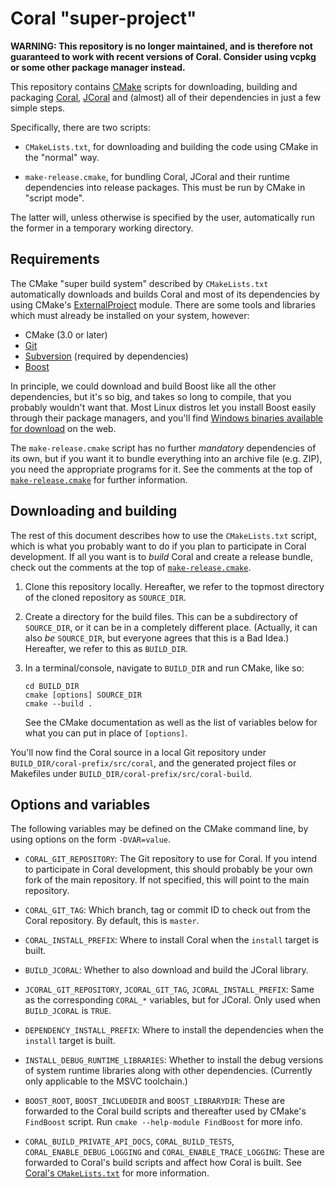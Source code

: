 Coral "super-project"
=====================

**WARNING: This repository is no longer maintained, and is therefore not
guaranteed to work with recent versions of Coral. Consider using vcpkg or
some other package manager instead.**

This repository contains [CMake](https://cmake.org) scripts for downloading,
building and packaging [Coral](https://github.com/viproma/coral),
[JCoral](https://github.com/viproma/jcoral) and (almost) all of their
dependencies in just a few simple steps.

Specifically, there are two scripts:

  * `CMakeLists.txt`, for downloading and building the code using CMake in
    the "normal" way.

  * `make-release.cmake`, for bundling Coral, JCoral and their runtime
    dependencies into release packages.  This must be run by CMake in
    "script mode".

The latter will, unless otherwise is specified by the user, automatically
run the former in a temporary working directory.


Requirements
------------
The CMake "super build system" described by `CMakeLists.txt` automatically
downloads and builds Coral and most of its dependencies by using CMake's
[ExternalProject](https://cmake.org/cmake/help/v3.0/module/ExternalProject.html)
module.  There are some tools and libraries which must already be installed
on your system, however:

  * CMake (3.0 or later)
  * [Git](https://git-scm.com/)
  * [Subversion](https://subversion.apache.org/) (required by dependencies)
  * [Boost](http://www.boost.org/)

In principle, we could download and build Boost like all the other dependencies,
but it's so big, and takes so long to compile, that you probably wouldn't want
that.  Most Linux distros let you install Boost easily through their package
managers, and you'll find [Windows binaries available for download](
http://www.boost.org/users/download/) on the web.

The `make-release.cmake` script has no further *mandatory* dependencies of
its own, but if you want it to bundle everything into an archive file (e.g.
ZIP), you need the appropriate programs for it.  See the comments at the top
of [`make-release.cmake`](make-release.cmake) for further information.


Downloading and building
------------------------

The rest of this document describes how to use the `CMakeLists.txt` script,
which is what you probably want to do if you plan to participate in Coral
development.  If all you want is to *build* Coral and create a release bundle,
check out the comments at the top of [`make-release.cmake`](make-release.cmake).

  1. Clone this repository locally.  Hereafter, we refer to the topmost
     directory of the cloned repository as `SOURCE_DIR`.

  2. Create a directory for the build files.  This can be a subdirectory
     of `SOURCE_DIR`, or it can be in a completely different place.
     (Actually, it can also *be* `SOURCE_DIR`, but everyone agrees that
     this is a Bad Idea.)  Hereafter, we refer to this as `BUILD_DIR`.

  3. In a terminal/console, navigate to `BUILD_DIR` and run CMake, like so:

         cd BUILD_DIR
         cmake [options] SOURCE_DIR
         cmake --build .

     See the CMake documentation as well as the list of variables
     below for what you can put in place of `[options]`.

You'll now find the Coral source in a local Git repository under
`BUILD_DIR/coral-prefix/src/coral`, and the generated project files or
Makefiles under `BUILD_DIR/coral-prefix/src/coral-build`.


Options and variables
---------------------

The following variables may be defined on the CMake command line, by using
options on the form `-DVAR=value`.

  * `CORAL_GIT_REPOSITORY`: The Git repository to use for Coral.  If you intend
    to participate in Coral development, this should probably be your own
    fork of the main repository.  If not specified, this will point to
    the main repository.

  * `CORAL_GIT_TAG`: Which branch, tag or commit ID to check out from the Coral
    repository.  By default, this is `master`.

  * `CORAL_INSTALL_PREFIX`: Where to install Coral when the `install` target is
    built.

  * `BUILD_JCORAL`: Whether to also download and build the JCoral library.

  * `JCORAL_GIT_REPOSITORY`, `JCORAL_GIT_TAG`, `JCORAL_INSTALL_PREFIX`: Same
    as the corresponding `CORAL_*` variables, but for JCoral. Only used when
    `BUILD_JCORAL` is `TRUE`.

  * `DEPENDENCY_INSTALL_PREFIX`: Where to install the dependencies when the
    `install` target is built.

  * `INSTALL_DEBUG_RUNTIME_LIBRARIES`: Whether to install the debug versions of
    system runtime libraries along with other dependencies. (Currently only
    applicable to the MSVC toolchain.)

  * `BOOST_ROOT`, `BOOST_INCLUDEDIR` and `BOOST_LIBRARYDIR`:
    These are forwarded to the Coral build scripts and thereafter used by
    CMake's `FindBoost` script.  Run `cmake --help-module FindBoost` for more
    info.

  * `CORAL_BUILD_PRIVATE_API_DOCS`, `CORAL_BUILD_TESTS`,
    `CORAL_ENABLE_DEBUG_LOGGING` and `CORAL_ENABLE_TRACE_LOGGING`:
    These are forwarded to Coral's build scripts and affect how Coral is
    built.  See [Coral's `CMakeLists.txt`](https://github.com/viproma/coral/blob/master/CMakeLists.txt)
    for more information.
